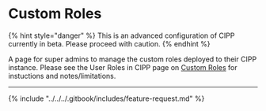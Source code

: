 # Custom Roles

{% hint style="danger" %}
This is an advanced configuration of CIPP currently in beta. Please proceed with caution.
{% endhint %}



A page for super admins to manage the custom roles deployed to their CIPP instance. Please see the User Roles in CIPP page on [Custom Roles](https://docs.cipp.app/setup/installation/roles#custom-roles) for instuctions and notes/limitations.

***

{% include "../../../.gitbook/includes/feature-request.md" %}
